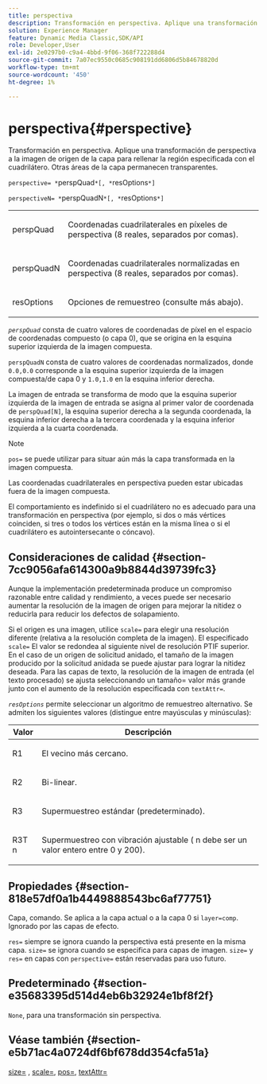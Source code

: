 ```yaml
---
title: perspectiva
description: Transformación en perspectiva. Aplique una transformación de perspectiva a la imagen de origen de la capa para rellenar la región especificada con el cuadrilátero. Otras áreas de la capa permanecen transparentes.
solution: Experience Manager
feature: Dynamic Media Classic,SDK/API
role: Developer,User
exl-id: 2e0297b0-c9a4-4bbd-9f06-368f722288d4
source-git-commit: 7a07ec9550c0685c908191dd6806d5b84678820d
workflow-type: tm+mt
source-wordcount: '450'
ht-degree: 1%

---
```


# perspectiva{#perspective}

Transformación en perspectiva. Aplique una transformación de perspectiva a la imagen de origen de la capa para rellenar la región especificada con el cuadrilátero. Otras áreas de la capa permanecen transparentes.

`perspective= *`perspQuad`*[, *`resOptions`*]`

`perspectiveN= *`perspQuadN`*[, *`resOptions`*]`

<table id="simpletable_4BD38BBF53964F7D97B9E58914C97B3F"> 
 <tr class="strow"> 
  <td class="stentry"> <p><span class="varname"> perspQuad</span> </p></td> 
  <td class="stentry"> <p>Coordenadas cuadrilaterales en píxeles de perspectiva (8 reales, separados por comas). </p></td> 
 </tr> 
 <tr class="strow"> 
  <td class="stentry"> <p><span class="varname"> perspQuadN</span> </p></td> 
  <td class="stentry"> <p>Coordenadas cuadrilaterales normalizadas en perspectiva (8 reales, separados por comas). </p></td> 
 </tr> 
 <tr class="strow"> 
  <td class="stentry"> <p><span class="varname"> resOptions</span> </p></td> 
  <td class="stentry"> <p>Opciones de remuestreo (consulte más abajo). </p></td> 
 </tr> 
</table>

*`perspQuad`* consta de cuatro valores de coordenadas de píxel en el espacio de coordenadas compuesto (o capa 0), que se origina en la esquina superior izquierda de la imagen compuesta.

`perspQuadN` consta de cuatro valores de coordenadas normalizados, donde `0.0,0.0` corresponde a la esquina superior izquierda de la imagen compuesta/de capa 0 y `1.0,1.0` en la esquina inferior derecha.

La imagen de entrada se transforma de modo que la esquina superior izquierda de la imagen de entrada se asigna al primer valor de coordenada de `perspQuad[N]`, la esquina superior derecha a la segunda coordenada, la esquina inferior derecha a la tercera coordenada y la esquina inferior izquierda a la cuarta coordenada.

>[!NOTE]
>
>`pos=` se puede utilizar para situar aún más la capa transformada en la imagen compuesta.

Las coordenadas cuadrilaterales en perspectiva pueden estar ubicadas fuera de la imagen compuesta.

El comportamiento es indefinido si el cuadrilátero no es adecuado para una transformación en perspectiva (por ejemplo, si dos o más vértices coinciden, si tres o todos los vértices están en la misma línea o si el cuadrilátero es autointersecante o cóncavo).

## Consideraciones de calidad {#section-7cc9056afa614300a9b8844d39739fc3}

Aunque la implementación predeterminada produce un compromiso razonable entre calidad y rendimiento, a veces puede ser necesario aumentar la resolución de la imagen de origen para mejorar la nitidez o reducirla para reducir los defectos de solapamiento.

Si el origen es una imagen, utilice `scale=` para elegir una resolución diferente (relativa a la resolución completa de la imagen). El especificado `scale=` El valor se redondea al siguiente nivel de resolución PTIF superior. En el caso de un origen de solicitud anidado, el tamaño de la imagen producido por la solicitud anidada se puede ajustar para lograr la nitidez deseada. Para las capas de texto, la resolución de la imagen de entrada (el texto procesado) se ajusta seleccionando un tamaño= valor más grande junto con el aumento de la resolución especificada con `textAttr=`.

*`resOptions`* permite seleccionar un algoritmo de remuestreo alternativo. Se admiten los siguientes valores (distingue entre mayúsculas y minúsculas):

<table id="table_0F20007986324E228096888ED37219C0"> 
 <thead> 
  <tr> 
   <th class="entry"> <b> Valor</b> </th> 
   <th class="entry"> <b> Descripción</b> </th> 
  </tr> 
 </thead>
 <tbody> 
  <tr> 
   <td> <p> <span class="codeph"> R1</span> </p> </td> 
   <td> <p> El vecino más cercano. </p> </td> 
  </tr> 
  <tr> 
   <td> <p> <span class="codeph"> R2</span> </p> </td> 
   <td> <p> Bi-linear. </p> </td> 
  </tr> 
  <tr> 
   <td> <p> <span class="codeph"> R3</span> </p> </td> 
   <td> <p> Supermuestreo estándar (predeterminado). </p> </td> 
  </tr> 
  <tr> 
   <td> <p> <span class="codeph">R3T<span class="varname"> n</span></span> </p> </td> 
   <td> <p> Supermuestreo con vibración ajustable (<span class="varname"> n</span> debe ser un valor entero entre 0 y 200). </p> </td> 
  </tr> 
 </tbody> 
</table>

## Propiedades {#section-818e57df0a1b4449888543bc6af77751}

Capa, comando. Se aplica a la capa actual o a la capa 0 si `layer=comp`. Ignorado por las capas de efecto.

`res=` siempre se ignora cuando la perspectiva está presente en la misma capa. `size=` se ignora cuando se especifica para capas de imagen. `size=` y `res=` en capas con `perspective=` están reservadas para uso futuro.

## Predeterminado {#section-e35683395d514d4eb6b32924e1bf8f2f}

`None`, para una transformación sin perspectiva.

## Véase también {#section-e5b71ac4a0724df6bf678dd354cfa51a}

[size=](../../../../../is-api/http-ref/image-serving-api-ref/c-http-protocol-reference/c-data-types/r-size.md#reference-04d383f32c7b4003bed9978cb854747b) , [scale=](../../../../../is-api/http-ref/image-serving-api-ref/c-http-protocol-reference/c-command-reference/r-is-http-scale.md#reference-098c30cea1764f189e6f7c7e400cc065), [pos=](../../../../../is-api/http-ref/image-serving-api-ref/c-http-protocol-reference/c-command-reference/r-pos.md#reference-65de948f4b404f1182b22119ca332143), [textAttr=](../../../../../is-api/http-ref/image-serving-api-ref/c-http-protocol-reference/c-command-reference/r-textattr.md#reference-ff00484fa3244286abeff34911f7ec0d)

